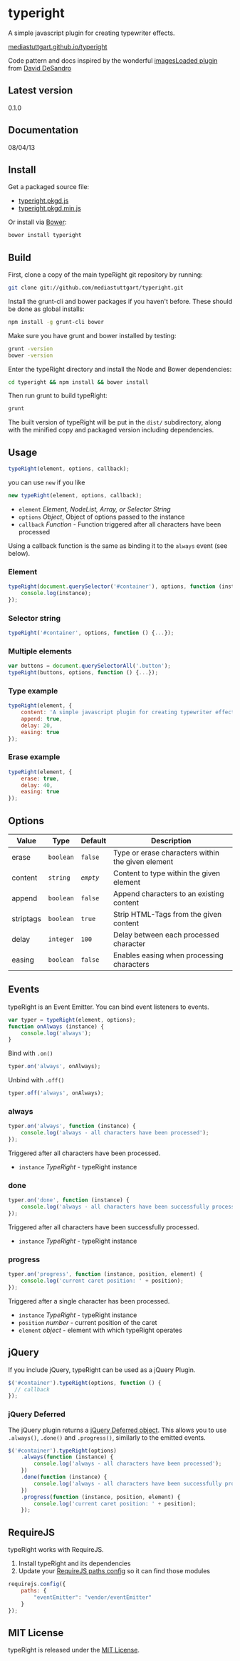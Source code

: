 # typeright

A simple javascript plugin for creating typewriter effects.

[mediastuttgart.github.io/typeright](http://mediastuttgart.github.io/typeright)

Code pattern and docs inspired by the wonderful [imagesLoaded plugin](http://desandro.github.io/imagesloaded/) from [David DeSandro](https://github.com/desandro)

## Latest version

0.1.0

## Documentation

08/04/13

## Install

Get a packaged source file:

+ [typeright.pkgd.js](https://raw.github.com/mediastuttgart/typeright/v0.1.0/dist/typeright.pkgd.js)
+ [typeright.pkgd.min.js](https://raw.github.com/mediastuttgart/typeright/v0.1.0/dist/typeright.pkgd.min.js)

Or install via [Bower](http://bower.io):

``` bash
bower install typeright
```

## Build

First, clone a copy of the main typeRight git repository by running:

``` bash
git clone git://github.com/mediastuttgart/typeright.git
```

Install the grunt-cli and bower packages if you haven't before. These should be done as global installs:

``` bash
npm install -g grunt-cli bower
```

Make sure you have grunt and bower installed by testing:

``` bash
grunt -version
bower -version
```

Enter the typeRight directory and install the Node and Bower dependencies:

``` bash
cd typeright && npm install && bower install
```

Then run grunt to build typeRight:

``` bash
grunt
```

The built version of typeRight will be put in the `dist/` subdirectory, along with the minified copy and packaged version including dependencies.

## Usage

``` js
typeRight(element, options, callback);
```

you can use `new` if you like

``` js
new typeRight(element, options, callback);
```

+ `element` _Element, NodeList, Array, or Selector String_
+ `options` _Object_, Object of options passed to the instance
+ `callback` _Function_ - Function triggered after all characters have been processed

Using a callback function is the same as binding it to the `always` event (see below).

### Element

``` js
typeRight(document.querySelector('#container'), options, function (instance) {
    console.log(instance);
});
```

### Selector string

``` js
typeRight('#container', options, function () {...});
```

### Multiple elements

``` js
var buttons = document.querySelectorAll('.button');
typeRight(buttons, options, function () {...});
```

### Type example

``` js
typeRight(element, {
    content: 'A simple javascript plugin for creating typewriter effects.',
    append: true,
    delay: 20,
    easing: true
});
```

### Erase example

``` js
typeRight(element, {
    erase: true,
    delay: 40,
    easing: true
});
```

## Options

| Value     | Type      | Default   | Description                                        |
| --------- | --------- | ----------| -------------------------------------------------- |
| erase     | `boolean` | `false`   | Type or erase characters within the given element  |
| content   | `string`  | _`empty`_ | Content to type within the given element           |
| append    | `boolean` | `false`   | Append characters to an existing content           |
| striptags | `boolean` | `true`    | Strip HTML-Tags from the given content             |
| delay     | `integer` | `100`     | Delay between each processed character             |
| easing    | `boolean` | `false`   | Enables easing when processing characters          |

## Events

typeRight is an Event Emitter. You can bind event listeners to events.

``` js
var typer = typeRight(element, options);
function onAlways (instance) {
    console.log('always');
}
```

Bind with `.on()`

```js
typer.on('always', onAlways);
```

Unbind with `.off()`

```js
typer.off('always', onAlways);
```

### always

``` js
typer.on('always', function (instance) {
    console.log('always - all characters have been processed');
});
```

Triggered after all characters have been processed.

+ `instance` _TypeRight_ - typeRight instance

### done

``` js
typer.on('done', function (instance) {
    console.log('always - all characters have been successfully processed');
});
```

Triggered after all characters have been successfully processed.

+ `instance` _TypeRight_ - typeRight instance

### progress

``` js
typer.on('progress', function (instance, position, element) {
    console.log('current caret position: ' + position);
});
```

Triggered after a single character has been processed.

+ `instance` _TypeRight_ - typeRight instance
+ `position` _number_ - current position of the caret
+ `element` _object_ - element with which typeRight operates

## jQuery

If you include jQuery, typeRight can be used as a jQuery Plugin.

``` js
$('#container').typeRight(options, function () {
  // callback
});
```

### jQuery Deferred

The jQuery plugin returns a [jQuery Deferred object](http://api.jquery.com/category/deferred-object/). This allows you to use `.always()`, `.done()` and `.progress()`, similarly to the emitted events.

``` js
$('#container').typeRight(options)
    .always(function (instance) {
        console.log('always - all characters have been processed');
    })
    .done(function (instance) {
        console.log('always - all characters have been successfully processed');
    })
    .progress(function (instance, position, element) {
        console.log('current caret position: ' + position);
    });
```

## RequireJS

typeRight works with RequireJS.

1. Install typeRight and its dependencies
2. Update your [RequireJS paths config](http://requirejs.org/docs/api.html#config-paths) so it can find those modules

``` js
requirejs.config({
    paths: {
        "eventEmitter": "vendor/eventEmitter"
    }
});
```

## MIT License

typeRight is released under the [MIT License](http://desandro.mit-license.org/).
